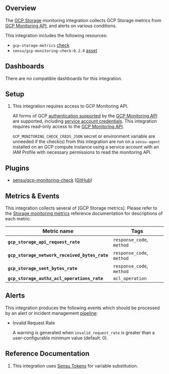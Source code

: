 ## Overview

<!-- Sensu Integration description; supports markdown -->

The [GCP Storage] monitoring integration collects GCP Storage metrics from [GCP Monitoring API], and alerts on various conditions.

[GCP Storage]: https://cloud.google.com/storage/
[GCP Monitoring API]: https://cloud.google.com/monitoring/api/v3

<!-- Provide a high level overview of the integration contents (e.g. checks, filters, mutators, handlers, assets, etc) -->

This integration includes the following resources:

* `gcp-storage-metrics` [check]
* `sensu/gcp-monitoring-check:0.2.0` [asset]

## Dashboards

<!-- List of compatible dashboards w/ screenshots (supports png, jpeg, and gif images; relative paths only; e.g. `![](img/dashboard-1.png)` )-->

<!-- This integration is compatible with the [{{dashboard_name}}][{{dashboard_link}}] (included w/ [Sensu Plus][sensu-plus]). -->

<!-- ![](img/dashboard.png) -->

There are no compatible dashboards for this integration.

## Setup

<!-- Sensu Integration setup instructions, including Sensu agent configuration and external component configuration -->
<!-- EXAMPLE: what configuration (if any) is required in a third-party service to enable monitoring? -->

1. This integration requires access to GCP Monitoring API.

   All forms of GCP [authentication supported] by the [GCP Monitoring API] are supported, including [service account credentials]. This integration requires read-only access to the [GCP Monitoring API].

   `GCP_MONITORING_CHECK_CREDS_JSON` secret or environment variable are unneeded if the check(s) from this integration are run on a `sensu-agent` installed on an GCP compute instance using a service account with an IAM Profile with necessary permissions to read the monitoring API.

[service account credentials]: https://cloud.google.com/docs/authentication/production
[authentication supported]: https://cloud.google.com/monitoring/api/enable-api#authorizing-api-v3

## Plugins

<!-- Links to any Sensu Integration dependencies (i.e. Sensu Plugins) -->

- [sensu/gcp-monitoring-check][gcp-monitoring-check-bonsai] ([GitHub][gcp-monitoring-check-github])

## Metrics & Events

<!-- List of all metrics or events collected by this integration. -->

This integration collects several of [GCP Storage metrics].
Please refer to the [Storage monitoring metrics] reference documentation for descriptions of each metric.

[Storage monitoring metrics ]: https://cloud.google.com/monitoring/api/metrics_gcp#gcp-storage

| **Metric name** | **Tags** |
|-----------------|----------|
| **`gcp_storage_api_request_rate`** | `response_code`, `method`|
| **`gcp_storage_network_received_bytes_rate`** | `response_code`, `method`|
| **`gcp_storage_sent_bytes_rate`** | `response_code`, `method`|
| **`gcp_storage_authz_acl_operations_rate`** | `acl_operation` |

## Alerts

<!-- List of all alerts generated by this integration. -->

This integration produces the following events which should be processed by an alert or incident management [pipeline]:

* Invalid Request Rate

  <!-- Description of the alert condition. -->

  A warning is generated when `invalid_request_rate` is greater than a user-configurable minimum value (default: 0).


## Reference Documentation

<!-- Please provide links to any relevant reference documentation to help users learn more and/or troubleshoot this integration; specifically including any third-party software documentation. -->

1. This integration uses [Sensu Tokens][tokens] for variable substitution.

<!-- Links -->
[check]: https://docs.sensu.io/sensu-go/latest/observability-pipeline/observe-schedule/checks/
[asset]: https://docs.sensu.io/sensu-go/latest/plugins/assets/
[subscription]: https://docs.sensu.io/sensu-go/latest/observability-pipeline/observe-schedule/subscriptions/
[subscriptions]: https://docs.sensu.io/sensu-go/latest/observability-pipeline/observe-schedule/subscriptions/
[agents]: https://docs.sensu.io/sensu-go/latest/observability-pipeline/observe-schedule/agent/
[annotation]: https://docs.sensu.io/sensu-go/latest/observability-pipeline/observe-schedule/agent/#general-configuration-flags
[plugins]: https://docs.sensu.io/sensu-go/latest/plugins/
[metrics]: https://docs.sensu.io/sensu-go/latest/observability-pipeline/observe-schedule/metrics/
[handler]: https://docs.sensu.io/sensu-go/latest/observability-pipeline/observe-process/handlers/
[pipeline]: https://docs.sensu.io/sensu-go/latest/observability-pipeline/observe-process/pipelines/
[secret]: https://docs.sensu.io/sensu-go/latest/operations/manage-secrets/secrets/
[secrets]: https://docs.sensu.io/sensu-go/latest/operations/manage-secrets/secrets/
[tokens]: https://docs.sensu.io/sensu-go/latest/observability-pipeline/observe-schedule/tokens/
[sensu-plus]: https://sensu.io/features/analytics
[{{dashboard-link}}]: #
[gcp-monitoring-check-bonsai]: https://bonsai.sensu.io/assets/sensu/gcp-monitoring-check
[gcp-monitoring-check-github]: https://github.com/sensu/gcp-monitoring-check
